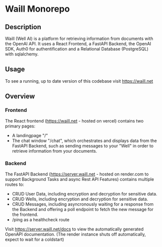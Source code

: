 # Waill Monorepo

## Description

Waill (Well AI) is a platform for retrieving information from documents with the OpenAI API. It uses a React Frontend, a FastAPI Backend, the OpenAI SDK, Auth0 for authentification and a Relational Database (PostgreSQL) with sqlalchemy. 

## Usage

To see a running, up to date version of this codebase visit https://waill.net

## Overview

### Frontend

The React frontend (https://waill.net - hosted on vercel) contains two primary pages: 
- A landingpage "/"
- The chat window "/chat", which orchestrates and displays data from the FastAPI Backend, such as sending messages to your "Well" in order to retrieve information from your documents.

### Backend

The FastAPI Backend (https://server.waill.net - hosted on render.com to support Background Tasks and async Rest API Features) contains multiple routes to:
- CRUD User Data, including encryption and decryption for sensitive data.
- CRUD Wells, including encryption and decryption for sensitive data.
- CRUD Messages, including asyncronously waiting for a response from the Backend and offering a poll endpoint to fetch the new message for the frontend.
- /ping as a healthcheck route

Visit https://server.waill.net/docs to view the automatically generated OpenAPI documentation. (The render instance shuts off automatically, expect to wait for a coldstart)
